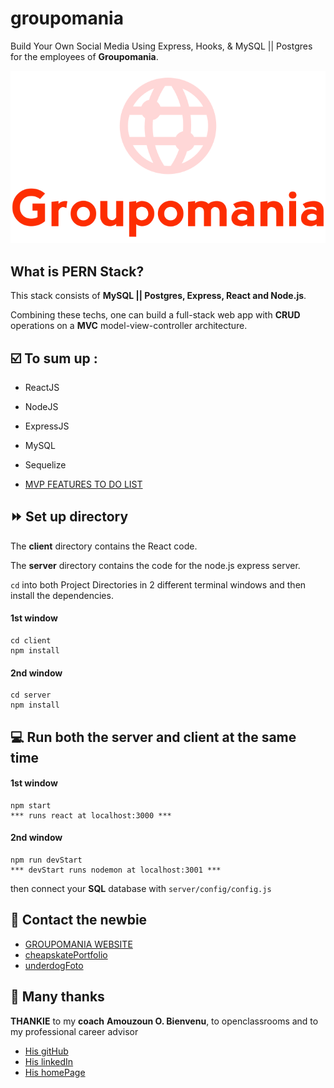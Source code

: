 # groupomania

Build Your Own Social Media Using Express, Hooks, & MySQL || Postgres for the employees of **Groupomania**.

![logo](./Openclassrooms/images/icon-left-font.png "logo, GROUPOMANIA")

## What is PERN Stack?

This stack consists of **MySQL || Postgres, Express, React and Node.js**.

Combining these techs, one can build a full-stack web app with **CRUD** operations on a **MVC** model-view-controller architecture.

## ☑️ To sum up :

- ReactJS
- NodeJS
- ExpressJS
- MySQL
- Sequelize

- [MVP FEATURES TO DO LIST](https://github.com/git504/groupomania/blob/main/Openclassrooms/spec/spec.md "toDo, LIST")

## **⏩** Set up directory

The **client** directory contains the React code.

The **server** directory contains the code for the node.js express server.

`cd` into both Project Directories in 2 different terminal windows and then install the dependencies.

#### 1st window

    cd client
    npm install

#### 2nd window

    cd server
    npm install

## 💻 Run both the server and client at the same time

#### 1st window

    npm start
    *** runs react at localhost:3000 ***

#### 2nd window

    npm run devStart
    *** devStart runs nodemon at localhost:3001 ***

then connect your **SQL** database with `server/config/config.js`

## 📧 Contact the newbie

- [GROUPOMANIA WEBSITE](https://git.heroku.com/groupomania-git504.git "GROUPOMANIA, website")
- [cheapskatePortfolio](https://git504.github.io/cheapskatePortfolio/ "card, FRONTEND REACT")
- [underdogFoto](https://git504.github.io/underdogF/ "card, FOTO")

## 🙏 Many thanks

**THANKIE** to my **coach** **Amouzoun O. Bienvenu**, to openclassrooms and to my professional career advisor

- [His gitHub](https://github.com/benytto888Z "Amouzoun O. Bienvenu, OPENCLASSROOMS")
- [His linkedIn](https://www.linkedin.com/in/omonleye-amouzoun-416015130/ "Amouzoun O. Bienvenu, LINKEDIN")
- [His homePage](https://creamind.fr/ "Amouzoun O. Bienvenu, WEBSITE")
